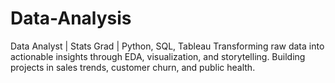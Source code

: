 # Data-Analysis
Data Analyst | Stats Grad | Python, SQL, Tableau 
Transforming raw data into actionable insights through EDA, visualization, and storytelling. 
Building projects in sales trends, customer churn, and public health. 
